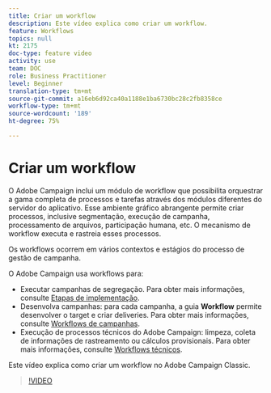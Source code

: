 ```yaml
---
title: Criar um workflow
description: Este vídeo explica como criar um workflow.
feature: Workflows
topics: null
kt: 2175
doc-type: feature video
activity: use
team: DOC
role: Business Practitioner
level: Beginner
translation-type: tm+mt
source-git-commit: a16eb6d92ca40a1188e1ba6730bc28c2fb8358ce
workflow-type: tm+mt
source-wordcount: '189'
ht-degree: 75%

---
```



# Criar um workflow

O Adobe Campaign inclui um módulo de workflow que possibilita orquestrar a gama completa de processos e tarefas através dos módulos diferentes do servidor do aplicativo. Esse ambiente gráfico abrangente permite criar processos, inclusive segmentação, execução de campanha, processamento de arquivos, participação humana, etc. O mecanismo de workflow executa e rastreia esses processos.

Os workflows ocorrem em vários contextos e estágios do processo de gestão de campanha.

O Adobe Campaign usa workflows para:

* Executar campanhas de segregação. Para obter mais informações, consulte [Etapas de implementação](https://docs.adobe.com/content/help/en/campaign-classic/using/automating-with-workflows/general-operation/building-a-workflow.html#Implementation_steps_).
* Desenvolva campanhas: para cada campanha, a guia **Workflow** permite desenvolver o target e criar deliveries. Para obter mais informações, consulte [Workflows de campanhas](https://docs.adobe.com/content/help/pt-BR/campaign-classic/using/automating-with-workflows/general-operation/building-a-workflow.html#campaign-workflows).
* Execução de processos técnicos do Adobe Campaign: limpeza, coleta de informações de rastreamento ou cálculos provisionais. Para obter mais informações, consulte [Workflows técnicos](https://docs.adobe.com/content/help/pt-BR/campaign-classic/using/automating-with-workflows/general-operation/building-a-workflow.html#technical-workflows).

Este vídeo explica como criar um workflow no Adobe Campaign Classic.

>[!VIDEO](https://video.tv.adobe.com/v/25559?quality=12)
